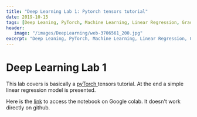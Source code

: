 ```yaml
---
title: "Deep Learning Lab 1: Pytorch tensors tutorial"
date: 2019-10-15
tags: [Deep Leaning, PyTorch, Machine Learning, Linear Regression, Gradient, Tensors]
header: 
   image: "/images/DeepLearning/web-3706561_200.jpg"
excerpt: "Deep Leaning, PyTorch, Machine Learning, Linear Regression, Gradient, Tensors"
---
```


# Deep Learning Lab 1
This lab covers is basically a <a href="https://pytorch.org/">pyTorch </a> tensors tutorial. At the end a simple linear regression model is presented. 

Here is the <a href="https://colab.research.google.com/drive/1T6x-ToztavZ1DJf5FBFDQQA54rm6xo6q">link</a> to access the notebook on Google colab. It doesn't work directly on github. 





